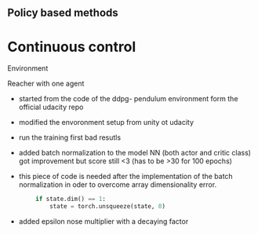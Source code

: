 
### 

## Policy based methods 
# Continuous control 


Environment 

Reacher with one agent 

- started from the code of the ddpg-	pendulum environment form the official udacity repo
- modified the envoronment setup from unity ot udacity 
- run the training first bad resutls 
- added batch normalization to the model NN (both actor and critic class) got improvement but score still <3 (has to be >30 for 100 epochs) 

- this piece of code is needed after the implementation of the batch normalization in oder to overcome array dimensionality error.
```python
        if state.dim() == 1:
            state = torch.unsqueeze(state, 0)
```

- added epsilon nose multiplier with a decaying factor 
